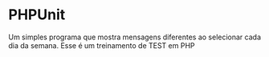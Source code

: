 # PHPUnit
Um simples programa que mostra mensagens diferentes ao selecionar cada dia da semana. Esse é um treinamento de TEST em PHP
